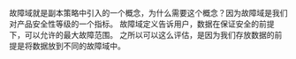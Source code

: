 故障域就是副本策略中引入的一个概念，为什么需要这个概念？因为故障域是我们对产品安全性等级的一个指标。
故障域定义告诉用户，数据在保证安全的前提下，可以允许的最大故障范围。
之所以可以这么评估，是因为我们存放数据的前提是将数据放到不同的故障域中。
